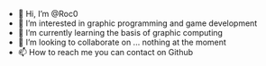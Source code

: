 - 👋 Hi, I’m @Roc0
- 👀 I’m interested in graphic programming and game development
- 🌱 I’m currently learning the basis of graphic computing
- 💞️ I’m looking to collaborate on ... nothing at the moment
- 📫 How to reach me you can contact on Github

<!---
Roc0/Roc0 is a ✨ special ✨ repository because its `README.md` (this file) appears on your GitHub profile.
You can click the Preview link to take a look at your changes.
--->
